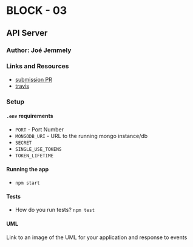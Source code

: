 # BLOCK - 03

## API Server

### Author: Joé Jemmely

### Links and Resources

- [submission PR](https://github.com/401-advanced-javascript-joejemmely/block-03/pull/1)
- [travis](https://travis-ci.com/401-advanced-javascript-joejemmely/block-03)

### Setup

#### `.env` requirements

- `PORT` - Port Number
- `MONGODB_URI` - URL to the running mongo instance/db
- `SECRET`
- `SINGLE_USE_TOKENS`
- `TOKEN_LIFETIME`

#### Running the app

- `npm start`

#### Tests

- How do you run tests? `npm test`

#### UML

Link to an image of the UML for your application and response to events
